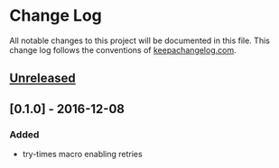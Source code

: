 # Change Log
All notable changes to this project will be documented in this
file. This change log follows the conventions of
[keepachangelog.com](http://keepachangelog.com/).

## [Unreleased]

## [0.1.0] - 2016-12-08
### Added
- try-times macro enabling retries

[Unreleased]: https://github.com/hiteshjasani/clj-relentless/compare/v0.1.0...HEAD

